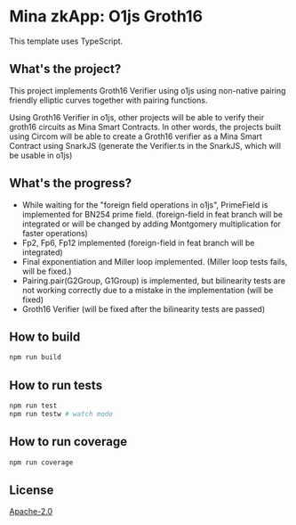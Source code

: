 # Mina zkApp: O1js Groth16

This template uses TypeScript.

## What's the project?
This project implements Groth16 Verifier using o1js using non-native pairing friendly elliptic curves together with pairing functions.

Using Groth16 Verifier in o1js, other projects will be able to verify their groth16 circuits as Mina Smart Contracts. In other words, the projects built using Circom will be able to create a Groth16 verifier as a Mina Smart Contract using SnarkJS (generate the Verifier.ts in the SnarkJS, which will be usable in o1js)

## What's the progress?
- While waiting for the "foreign field operations in o1js", PrimeField is implemented for BN254 prime field. (foreign-field in feat branch will be integrated or will be changed by adding Montgomery multiplication for faster operations)
- Fp2, Fp6, Fp12 implemented (foreign-field in feat branch will be integrated)
- Final exponentiation and Miller loop implemented. (Miller loop tests fails, will be fixed.)
- Pairing.pair(G2Group, G1Group) is implemented, but bilinearity tests are not working correctly due to a mistake in the implementation (will be fixed)
- Groth16 Verifier (will be fixed after the bilinearity tests are passed)

## How to build

```sh
npm run build
```

## How to run tests

```sh
npm run test
npm run testw # watch mode
```

## How to run coverage

```sh
npm run coverage
```

## License

[Apache-2.0](LICENSE)
